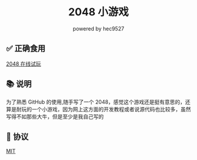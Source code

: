 <center style="text-align:center">
    <h1>2048 小游戏</h1>
    <p>powered by hec9527</p>
</center>

## ✅ 正确食用

[2048 在线试玩](https://hec9527.github.io/2048/src 'GitHub访问速度可能会比较慢,请耐心等待')

## 📚 说明

为了熟悉 GitHub 的使用,随手写了一个 2048，感觉这个游戏还是挺有意思的，还算是耐玩的一个小游戏，因为网上这方面的开发教程或者说源代码也比较多，虽然写得不如那些大牛，但是至少是我自己写的

## 📃 协议

[MIT](https://github.com/hec9527/2048/LICENSE)
